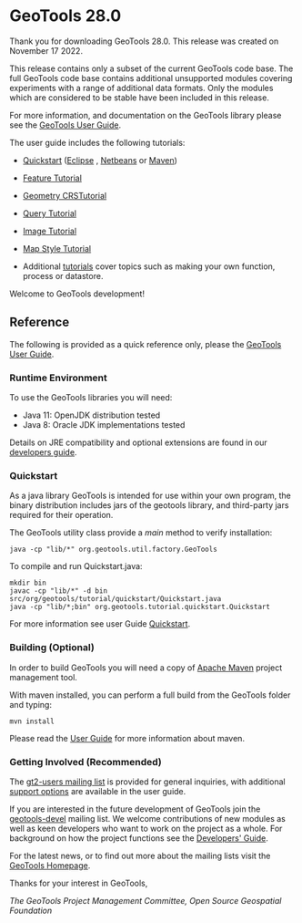 # GeoTools 28.0

Thank you for downloading GeoTools 28.0. This release was created
on November 17 2022.

This release contains only a subset of the current GeoTools code base.
The full GeoTools code base contains additional unsupported modules
covering experiments with a range of additional data formats. Only the
modules which are considered to be stable have been included in this
release.

For more information, and documentation on the GeoTools library please
see the [GeoTools User
Guide](http://docs.geotools.org/stable/userguide/).

The user guide includes the following tutorials:

- [Quickstart](http://docs.geotools.org/stable/userguide/tutorial/quickstart/index.html)
  ([Eclipse](http://docs.geotools.org/stable/userguide/tutorial/quickstart/eclipse.html)
  ,
  [Netbeans](http://docs.geotools.org/stable/userguide/tutorial/quickstart/netbeans.html)
  or
  [Maven](http://docs.geotools.org/stable/userguide/tutorial/quickstart/maven.html))

- [Feature Tutorial](http://docs.geotools.org/stable/userguide/tutorial/feature/csv2shp.html)

- [Geometry CRSTutorial](http://docs.geotools.org/stable/userguide/tutorial/geometry/geometrycrs.html)

- [Query Tutorial](http://docs.geotools.org/stable/userguide/tutorial/filter/query.html)

- [Image Tutorial](http://docs.geotools.org/stable/userguide/tutorial/raster/image.html)

- [Map Style Tutorial](http://docs.geotools.org/stable/userguide/tutorial/map/style.html)

- Additional [tutorials](http://docs.geotools.org/stable/userguide/tutorial/index.html)
  cover topics such as making your own function, process or datastore.

Welcome to GeoTools development!

## Reference

The following is provided as a quick reference only, please the
[GeoTools User Guide](http://docs.geotools.org/stable/userguide/).

### Runtime Environment

To use the GeoTools libraries you will need:

- Java 11: OpenJDK distribution tested
- Java 8: Oracle JDK implementations tested

Details on JRE compatibility and optional extensions are found in our
[developers guide](http://docs.geotools.org/stable/userguide/build/install/jdk.html).

### Quickstart

As a java library GeoTools is intended for use within your own program, the binary distribution includes jars of the geotools library, and third-party jars required for their operation.

The GeoTools utility class provide a *main* method to verify installation:

````
java -cp "lib/*" org.geotools.util.factory.GeoTools 
````

To compile and run Quickstart.java:

```
mkdir bin
javac -cp "lib/*" -d bin src/org/geotools/tutorial/quickstart/Quickstart.java 
java -cp "lib/*;bin" org.geotools.tutorial.quickstart.Quickstart
```

For more information see user Guide [Quickstart](http://docs.geotools.org/stable/userguide/tutorial/quickstart/index.html).

### Building (Optional)

In order to build GeoTools you will need a copy of
[Apache Maven](http://maven.apache.org/download.html) project management tool.

With maven installed, you can perform a full build from the GeoTools folder and typing:

    mvn install

Please read the [User
Guide](http://docs.geotools.org/stable/userguide/build/maven/index.html)
for more information about maven.

### Getting Involved (Recommended)

The [gt2-users mailing list](mailto:geotools-gt2-users@lists.sourceforge.net) is provided for
general inquiries, with additional [support options](http://docs.geotools.org/stable/userguide/welcome/support.html)
are available in the user guide.

If you are interested in the future development of GeoTools join the
[geotools-devel](http://docs.geotools.org/stable/developer/communication.html)
mailing list. We welcome contributions of new modules as well as keen
developers who want to work on the project as a whole. For background on
how the project functions see the [Developers\'
Guide](http://docs.geotools.org/stable/developer/).

For the latest news, or to find out more about the mailing lists visit
the [GeoTools Homepage](http://geotools.org/).

Thanks for your interest in GeoTools,

*The GeoTools Project Management Committee, Open Source Geospatial
Foundation*
